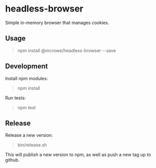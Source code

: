 # headless-browser

Simple in-memory browser that manages cookies.

## Usage

> npm install @mcrowe/headless-browser --save

## Development

Install npm modules:

> npm install

Run tests:

> npm test

## Release

Release a new version:

> bin/release.sh

This will publish a new version to npm, as well as push a new tag up to github.
